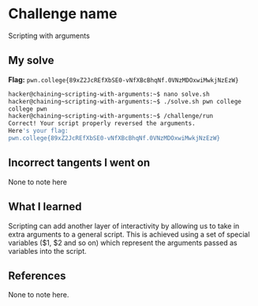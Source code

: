 # Challenge name
Scripting with arguments

## My solve
**Flag:** `pwn.college{89xZ2JcREfXbSE0-vNfXBcBhqNf.0VNzMDOxwiMwkjNzEzW}`

```bash
hacker@chaining~scripting-with-arguments:~$ nano solve.sh
hacker@chaining~scripting-with-arguments:~$ ./solve.sh pwn college
college pwn
hacker@chaining~scripting-with-arguments:~$ /challenge/run
Correct! Your script properly reversed the arguments.
Here's your flag:
pwn.college{89xZ2JcREfXbSE0-vNfXBcBhqNf.0VNzMDOxwiMwkjNzEzW}
```

## Incorrect tangents I went on 
None to note here

## What I learned
Scripting can add another layer of interactivity by allowing us to take in extra arguments to a general script. This is achieved using a set of special variables ($1, $2 and so on) which represent the arguments passed as variables into the script.
 
## References
None to note here.